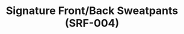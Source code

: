---
ee_id: '4143'
site: '1'
type: '2'
url: 2014-006-signature-front-back-sweatpants-srf-004
title: Signature Front/Back Sweatpants (SRF-004)
year: '2014'
display_year: '2014'
medium: Sweatpants
dims: Sweatpants with a gradient pattern text along the leg.
pitch: Arcangel Surfware sweatpants with a gradient pattern text along the leg.
ps:
live_url:
related:
youtube:
related_code:
imgs: srf-004-signature-sweats-2014-006-full-2-database-ih.jpg
subheading:
download:
add_credit: Cory Arcangel for Arcangel Surfware
add_credits:
commission:
layout: things-i-made
---